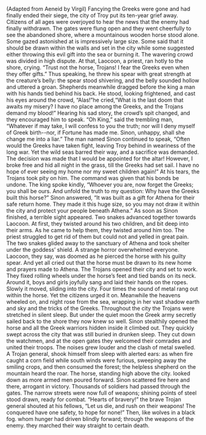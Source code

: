 (Adapted from Aeneid by Virgil)
Fancying the Greeks were gone and had finally ended their siege, the city of Troy put its ten-year grief away. Citizens of all ages were overjoyed to hear the news that the enemy had finally withdrawn. The gates were flung open and they went cheerfully to see the abandoned shore, where a mountainous wooden horse stood alone. Some gazed astonished at is impressively large size. Some said that it should be drawn within the walls and set in the city while some suggested either throwing this evil gift into the sea or burning it. The wavering crowd was divided in high dispute.
At that, Laocoon, a priest, ran hotly to the shore, crying. “Trust not the horse, Trojans!
I fear the Greeks even when they offer gifts.” Thus speaking, he threw his spear with great strength at the creature’s belly: the spear stood shivering, and the belly sounded hollow and uttered a groan.
Shepherds meanwhile dragged before the king a man with his hands tied behind his back. He stood, looking frightened, and cast his eyes around the crowd, “Alas!”he cried,“What is the last doom that awaits my misery? I have no place among the Greeks, and the Trojans demand my blood!” Hearing his sad story, the crowd’s spit changed, and they encouraged him to speak.
“Oh King,” said the trembling man, “Whatever if may take, I will confess to you the truth; nor will I deny myself of Greek birth--nor, if Fortune has made me. Sinon, unhappy, shall she change me into a liar.”
The man named Sinon continued to speak, “Often would the Greeks have taken fight, leaving Troy behind in weariness of the long war. Yet the wild seas barred their way, and a sacrifice was demanded. The decision was made that I would be appointed for the altar! However, I broke free and hid all night in the grass, till the Greeks had set sail. I have no hope of ever seeing my home nor my sweet children again!”
At his tears, the Trojans took pity on him. The command was given that his bonds be undone. The king spoke kindly, “Whoever you are, now forget the Greeks; you shall be ours. And unfold the truth to my question: Why have the Greeks built this horse?” Sinon answered, “It was built as a gift for Athena for their safe return home. They made it this huge size, so you may not draw it within the city and protect your people beneath Athena.”
As soon as Sinon finished, a terrible sight appeared. Two snakes advanced together towards Laocoon. At first, they twisted around his two children, and bit deep into their arms. As he came to help them, they twisted around him too. The priest struggled to get rid of them but could not and yelled in great pain. The two snakes glided away to the sanctuary of Athena and took shelter under the goddess’ shield. A strange horror overwhelmed everyone. Laocoon, they say, was doomed as he pierced the horse with his guilty spear. And yet all cried out that the horse must be drawn to its new home and prayers made to Athena.
The Trojans opened their city and set to work. They fixed rolling wheels under the horse’s feet and tied bands on its neck. Around it, boys and girls joyfully sang and laid their hands on the ropes. Slowly it moved, sliding into the city. Four times the sound of metal rang out within the horse. Yet the citizens urged it on.
Meanwhile the heavens wheeled on, and night rose from the sea, wrapping in her vast shadow earth and sky and the tricks of the Greeks. Throughout the city the Trojans were stretched in silent sleep. But under the quiet moon the Greek army secretly sailed back to the shore they now knew so well. Sinon stealthily opened the horse and all the Greek warriors hidden inside it climbed out. They quickly swept across the city that was still buried in drunken sleep. They cut down the watchmen, and at the open gates they welcomed their comrades and united their troops.
The noises grew louder and the clash of metal swelled. A Trojan general, shook himself from sleep with alerted ears: as when fire caught a corn field while south winds were furious, sweeping away the smiling crops, and then consumed the forest; the helpless shepherd on the mountain heard the roar.
The horse, standing high above the city. looked down as more armed men poured forward. Sinon scattered fire here and there, arrogant in victory. Thousands of soldiers had passed through the gates. The narrow streets were now full of weapons; shining points of steel stood drawn, ready for combat.
“Hearts of bravery!” the brave Trojan general shouted at his fellows, “Let us die, and rush on their weapons! The conquered have one safety, to hope for none!”
Then, like wolves in a black fog. whom hunger had driven blindly forward; through the weapons of the enemy. they marched their way straight to certain death.
